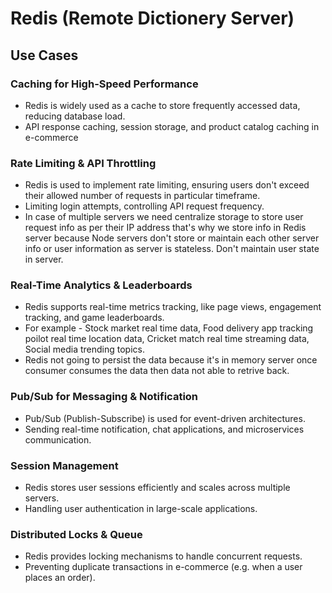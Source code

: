 # Redis (Remote Dictionery Server)

## Use Cases

### Caching for High-Speed Performance
   - Redis is widely used as a cache to store frequently accessed data, reducing database load.
   - API response caching, session storage, and product catalog caching in e-commerce

### Rate Limiting & API Throttling
   - Redis is used to implement rate limiting, ensuring users don't exceed their allowed number of requests in particular timeframe.
   - Limiting login attempts, controlling API request frequency.
   - In case of multiple servers we need centralize storage to store user request info as per their IP address that's why we store info in Redis server because Node servers don't store or maintain each other server info or user information as server is stateless. Don't maintain user state in server.

### Real-Time Analytics & Leaderboards
   - Redis supports real-time metrics tracking, like page views, engagement tracking, and game leaderboards.
   - For example - Stock market real time data, Food delivery app tracking poilot real time location data, Cricket match real time streaming data, Social media trending topics.
   - Redis not going to persist the data because it's in memory server once consumer consumes the data then data not able to retrive back.

### Pub/Sub for Messaging & Notification
   - Pub/Sub (Publish-Subscribe) is used for event-driven architectures.
   - Sending real-time notification, chat applications, and microservices communication.

### Session Management
   - Redis stores user sessions efficiently and scales across multiple servers.
   - Handling user authentication in large-scale applications.

### Distributed Locks & Queue
   - Redis provides locking mechanisms to handle concurrent requests.
   - Preventing duplicate transactions in e-commerce (e.g. when a user places an order).
